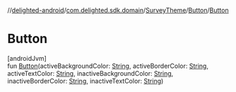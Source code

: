 //[delighted-android](../../../../index.md)/[com.delighted.sdk.domain](../../index.md)/[SurveyTheme](../index.md)/[Button](index.md)/[Button](-button.md)

# Button

[androidJvm]\
fun [Button](-button.md)(activeBackgroundColor: [String](https://kotlinlang.org/api/latest/jvm/stdlib/kotlin/-string/index.html), activeBorderColor: [String](https://kotlinlang.org/api/latest/jvm/stdlib/kotlin/-string/index.html), activeTextColor: [String](https://kotlinlang.org/api/latest/jvm/stdlib/kotlin/-string/index.html), inactiveBackgroundColor: [String](https://kotlinlang.org/api/latest/jvm/stdlib/kotlin/-string/index.html), inactiveBorderColor: [String](https://kotlinlang.org/api/latest/jvm/stdlib/kotlin/-string/index.html), inactiveTextColor: [String](https://kotlinlang.org/api/latest/jvm/stdlib/kotlin/-string/index.html))
